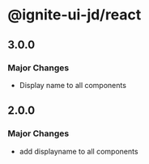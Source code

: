 # @ignite-ui-jd/react

## 3.0.0

### Major Changes

- Display name to all components

## 2.0.0

### Major Changes

- add displayname to all components
